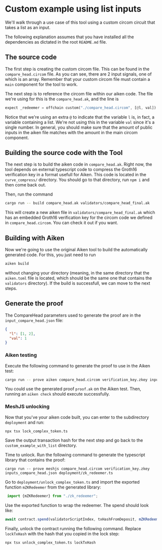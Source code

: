 # Custom example using list inputs
We'll walk through a use case of this tool using a custom circom circuit that takes a list as an input. 

The following explanation assumes that you have installed all the dependencies as dictated in the root ```README.md``` file. 

## The source code
The first step is creating the custom circom file. This can be found in the ```compare_head.circom``` file. As you can see, there are 2 input signals, one of which is an array. Remember that your custom circom file must contain a ```main``` component for the tool to work. 

The next step is to reference the circom file within our aiken code. The file we're using for this is the ```compare_head.ak```, and the line is

```rust
expect _redeemer = offchain custom("./compare_head.circom", [@l, val])
```

Notice that we're using an extra ```@``` to indicate that the variable ```l``` is, in fact, a variable containing a list. We're not using this in the variable ```val``` since it's a single number. In general, you should make sure that the amount of public inputs in the aiken file matches with the amount in the main circom component.  

## Building the source code with the Tool

The next step is to build the aiken code in ```compare_head.ak```. Right now, the tool depends on external typescript code to compress the Groth16 verification key in a format usefull for Aiken. This code is located in the ```curve_compress/``` directory. You should go to that directory, run ```npm i``` and then come back out. 

Then, run the command

```bash
cargo run -- build compare_head.ak validators/compare_head_final.ak
```

This will create a new aiken file in ```validators/compare_head_final.ak``` which has an embedded Groth16 verification key for the circom code we defined in ```compare_head.circom```. You can check it out if you want. 

## Building with Aiken
Now we're going to use the original Aiken tool to build the automatically generated code. For this, you just need to run 
```bash
aiken build
```
without changing your directory (meaning, in the same directory that the ```aiken.toml``` file is located, which should be the same one that contains the ```validators``` directory). If the build is successfull, we can move to the next steps.

## Generate the proof
The CompareHead parameters used to generate the proof are in the ```input_compare_head.json``` file:

```json
{
  "l": [1, 2],
  "val": 1
}
```

### Aiken testing

Execute the following command to generate the proof to use in the Aiken test:

```bash
cargo run -- prove aiken compare_head.circom verification_key.zkey inputs_compare_head.json proof.ak
```
You could use the generated proof ```proof.ak``` on the Aiken test. Then, running an ```aiken check``` should execute successfully.

### MeshJS unlocking

Now that you've your aiken code built, you can enter to the subdirectory  ```deployment``` and run:

```shell
npx tsx lock_complex_token.ts
```

Save the output transaction hash for the next step and go back to the ```custom_example_with_list``` directory.

Time to unlock. Run the following command to generate the typescript library that contains the proof:

```shell
cargo run -- prove meshjs compare_head.circom verification_key.zkey inputs_compare_head.json deployment/zk_redeemer.ts
```

Go to ```deployment/unlock_complex_token.ts``` and import the exported function ```mZKRedeemer``` from the generated library:

```javascript
 import {mZKRedeemer} from "./zk_redeemer";
```

Use the exported function to wrap the redeemer. The spend should look like:

```javascript
await contract.spend(validatorScriptIndex, txHashFromDeposit, mZKRedeemer(mVoid()))
```

Finally, unlock the contract running the following command. Replace `lockTxHash` with the hash that you copied in the lock step:

```shell
npx tsx unlock_complex_token.ts lockTxHash
```
